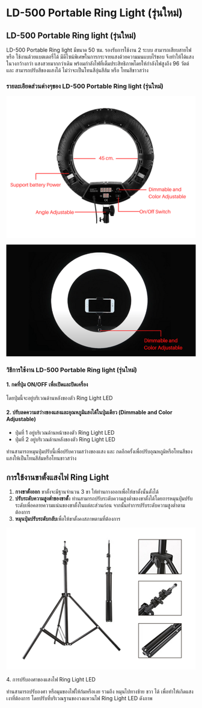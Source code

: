 # LD-500 Portable Ring Light (รุ่นใหม่)

## LD-500 Portable Ring light (รุ่นใหม่)

&#x20;         LD-500 Portable Ring light  มีขนาด 50 ซม. รองรับการใช้งาน 2 ระบบ สามารถเสียบสายไฟ หรือ ใช้งานด้วยแบตเตอรี่ได้ มีดีไซน์พิเศษในการกระจายแสงด้วยความมนแบบไร้ขอบ จึงทำให้ได้แสงในวงกว้างกว่า แสงสวยมากกว่าเดิม พร้อมกำลังไฟที่เต็มประสิทธิภาพโดยให้กำลังไฟสูงถึง 96 วัตต์ และ สามารถปรับสีของแสงได้ ไม่ว่าจะเป็นโทนสีอุ่นสีส้ม หรือ โทนสีขาวสว่าง

### รายละเอียดส่วนต่างๆของ LD-500 Portable Ring light (รุ่นใหม่)

![](../../.gitbook/assets/9.png)

![](<../../.gitbook/assets/image (78).png>)

### วิธีการใช้งาน LD-500 Portable Ring light (รุ่นใหม่)

#### 1. กดที่ปุ่ม **ON/OFF** เพื่อเปิดและปิดเครื่อง

&#x20;  โดยปุ่มนี้จะอยู่บริเวณด้านหลังของตัว Ring Light LED

#### 2. ปรับลดความสว่างของแสงและอุณหภูมิแสงได้ในปุ่มเดียว (**Dimmable and Color Adjustable)**

* ปุ่มที่ 1 อยู่บริเวณด้านหน้าของตัว Ring Light LED
* ปุ่มที่ 2 อยู่บริเวณด้านหลังของตัว Ring Light LED

ท่านสามารถหมุนปุ่มปรับนี้เพื่อปรับความสว่างของแสง และ กดอีกครั้งเพื่อปรับอุณหภูมิหรือโทนสีของแสงให้เป็นโทนสีส้มหรือโทนขาวสว่าง

## การใช้งานขาตั้งแสงไฟ Ring Light

1. **กางขาตั้งออก** ขาตั้งจะมีฐานจำนวน 3 ขา ให้ท่านกางออกเพื่อให้ขาตั้งนั้นตั้งได้
2. **ปรับระดับความสูงต่ำของขาตั้**ง ท่านสามารถปรับระดับความสูงต่ำของขาตั้งได้โดยการหมุนปุ่มปรับระดับเพื่อคลายความแน่นของขาตั้งในแต่ละส่วนก่อน จากนั้นทำการปรับระดับความสูงต่ำตามต้องการ&#x20;
3. **หมุนปุ่มปรับระดับกลับ**เพื่อให้ขาตั้งคงสภาพตามที่ต้องการ

![](../../.gitbook/assets/11.png)

4\. การปรับองศาของแสงไฟ Ring Light LED

ท่านสามารถปรับองศา หรือมุมของไฟให้ก้มหรือเงย รวมถึง หมุนไปทางซ้าย ขวา ได้ เพื่อทำให้เกิดแสงเงาที่ต้องการ โดยปรับที่บริเวณฐานของวงแหวนไฟ Ring Light LED ดังภาพ

